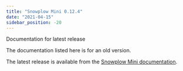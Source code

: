 ```yaml
---
title: "Snowplow Mini 0.12.4"
date: "2021-04-15"
sidebar_position: -20
---
```


Documentation for latest release

The documentation listed here is for an old version.

The latest release is available from the [Snowplow Mini documentation](/docs/migrated/pipeline-components-and-applications/snowplow-mini/).
